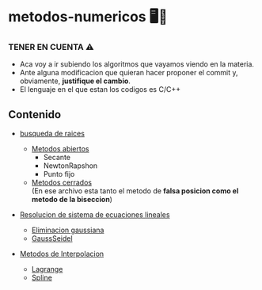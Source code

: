 # metodos-numericos 🖥️📑
### TENER EN CUENTA ⚠️
- Aca voy a ir subiendo los algoritmos que vayamos viendo en la materia.
- Ante alguna modificacion que quieran hacer proponer el commit y, obviamente, **justifique el cambio**.
- El lenguaje en el que estan los codigos es C/C++

## Contenido 
- [busqueda de raices](https://github.com/angelo59930/metodos-numericos/tree/main/busqueda-de-raices)
    - [Metodos abiertos](https://github.com/angelo59930/metodos-numericos/tree/main/busqueda-de-raices/metodos-abiertos)
      - Secante
      - NewtonRapshon
      - Punto fijo
  - [Metodos cerrados](https://github.com/angelo59930/metodos-numericos/tree/main/busqueda-de-raices/metodos-cerrados)  
    (En ese archivo esta tanto el metodo de **falsa posicion como el metodo de la biseccion**)  
 
- [Resolucion de sistema de ecuaciones lineales](https://github.com/angelo59930/metodos-numericos/tree/main/resolucion-sist-ecuaciones)
    - [Eliminacion gaussiana](https://github.com/angelo59930/metodos-numericos/tree/main/resolucion-sist-ecuaciones/eliminaciongaussiana)
    - [GaussSeidel](https://github.com/angelo59930/metodos-numericos/tree/main/resolucion-sist-ecuaciones/gaussSeidel)
- [Metodos de Interpolacion](https://github.com/angelo59930/metodos-numericos/tree/main/Interpolacion)
    - [Lagrange](https://github.com/angelo59930/metodos-numericos/tree/main/Interpolacion/Lagrange)
    - [Spline]()

